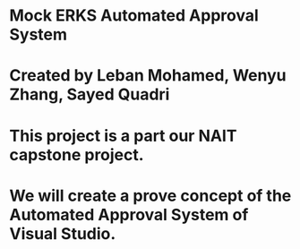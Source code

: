 # Mock ERKS Automated Approval System

# Created by Leban Mohamed, Wenyu Zhang, Sayed Quadri

# This project is a part our NAIT capstone project.

# We will create a prove concept of the Automated Approval System of Visual Studio.